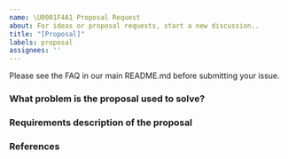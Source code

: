```yaml
---
name: \U0001F4A1 Proposal Request
about: For ideas or proposal requests, start a new discussion..
title: "[Proposal]"
labels: proposal
assignees: ''
---
```


Please see the FAQ in our main README.md before submitting your issue.

<!--
In order to accurately distinguish whether the needs put forward by users are the needs or reasonable needs of most users, solicit opinions from the community through the proposal process, and the proposals adopted by the community will be realized as new functions. 
In order to make the proposal process as simple as possible, the process includes three stages: proposal feature and PR, in which proposal feature is issue and PR is the specific function implementation. 
In order to facilitate the community to correctly understand the requirements of the proposal, the proposal issue needs to describe the functional requirements in detail and relevant references or literature.
The proposal can include the approximate implementation mode of the function, such as interface definition, which can be used as a reference for the function implementation in the feature issue.
When most community users agree with the proposal, A feature issue will be created to associate the proposal issue. The feature issue needs to describe in detail the implementation method and function demonstration of the function as a reference for the final function implementation.
After the function is implemented, a merge request will be initiated to associate the proposal issue and feature issue. After the merge is completed, all issues will be closed.
-->

### What problem is the proposal used to solve?
<!--
example:
    We hope to add event interface to Kratos framework to access middleware such as Kafka and rabbitmq
-->

### Requirements description of the proposal
<!--
example:
    The event interface should be added to Kratos. The interface should contain subscribers and publishers, and the message body should contain key value heade
-->
### References
<!--
example:
    - [nats](http://xxxxx)
    - [kafka](http://xxxxx)
    - [rabbitmq](http://xxxxx)
-->